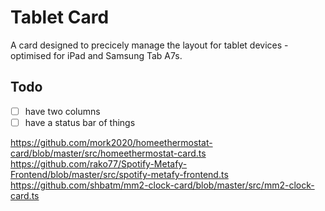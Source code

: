 # Tablet Card

A card designed to precicely manage the layout for tablet devices - optimised for iPad and Samsung Tab A7s.

## Todo

- [ ] have two columns
- [ ] have a status bar of things

https://github.com/mork2020/homeethermostat-card/blob/master/src/homeethermostat-card.ts
https://github.com/rako77/Spotify-Metafy-Frontend/blob/master/src/spotify-metafy-frontend.ts
https://github.com/shbatm/mm2-clock-card/blob/master/src/mm2-clock-card.ts
